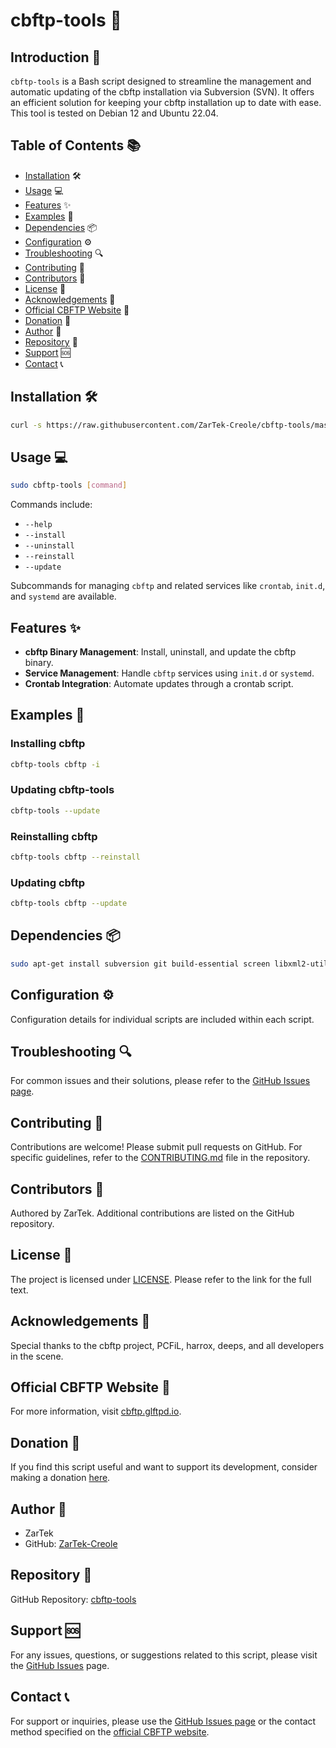 # cbftp-tools 🚀

## Introduction 📌

`cbftp-tools` is a Bash script designed to streamline the management and automatic updating of the cbftp installation via Subversion (SVN). It offers an efficient solution for keeping your cbftp installation up to date with ease. This tool is tested on Debian 12 and Ubuntu 22.04.

## Table of Contents 📚

- [Installation](#installation) 🛠️
- [Usage](#usage) 💻
- [Features](#features) ✨
- [Examples](#examples) 📝
- [Dependencies](#dependencies) 📦
- [Configuration](#configuration) ⚙️
- [Troubleshooting](#troubleshooting) 🔍
- [Contributing](#contributing) 🤝
- [Contributors](#contributors) 👥
- [License](#license) 📜
- [Acknowledgements](#acknowledgements) 🙏
- [Official CBFTP Website](#official-cbftp-website) 🔗
- [Donation](#donation) 💖
- [Author](#author) 👤
- [Repository](#repository) 📁
- [Support](#support) 🆘
- [Contact](#contact) 📞

## Installation 🛠️

```bash
curl -s https://raw.githubusercontent.com/ZarTek-Creole/cbftp-tools/master/cbftp-tools_install.sh | bash -s -- --install
```

## Usage 💻

```bash
sudo cbftp-tools [command]
```

Commands include:
- `--help`
- `--install`
- `--uninstall`
- `--reinstall`
- `--update`

Subcommands for managing `cbftp` and related services like `crontab`, `init.d`, and `systemd` are available.

## Features ✨

- **cbftp Binary Management**: Install, uninstall, and update the cbftp binary.
- **Service Management**: Handle `cbftp` services using `init.d` or `systemd`.
- **Crontab Integration**: Automate updates through a crontab script.

## Examples 📝

### Installing cbftp
```bash
cbftp-tools cbftp -i
```

### Updating cbftp-tools
```bash
cbftp-tools --update
```

### Reinstalling cbftp
```bash
cbftp-tools cbftp --reinstall
```

### Updating cbftp
```bash
cbftp-tools cbftp --update
```

## Dependencies 📦

```bash
sudo apt-get install subversion git build-essential screen libxml2-utils curl
```

## Configuration ⚙️

Configuration details for individual scripts are included within each script.

## Troubleshooting 🔍

For common issues and their solutions, please refer to the [GitHub Issues page](https://github.com/ZarTek-Creole/cbftp-tools/issues).

## Contributing 🤝

Contributions are welcome! Please submit pull requests on GitHub. For specific guidelines, refer to the [CONTRIBUTING.md](https://github.com/ZarTek-Creole/cbftp-tools/CONTRIBUTING.md) file in the repository.

## Contributors 👥

Authored by ZarTek. Additional contributions are listed on the GitHub repository.

## License 📜

The project is licensed under [LICENSE](https://github.com/ZarTek-Creole/cbftp-tools/LICENSE). Please refer to the link for the full text.

## Acknowledgements 🙏

Special thanks to the cbftp project, PCFiL, harrox, deeps, and all developers in the scene.

## Official CBFTP Website 🔗

For more information, visit [cbftp.glftpd.io](https://cbftp.glftpd.io/).

## Donation 💖

If you find this script useful and want to support its development, consider making a donation [here](https://github.com/ZarTek-Creole/DONATE).

## Author 👤

- ZarTek
- GitHub: [ZarTek-Creole](https://github.com/ZarTek-Creole)

## Repository 📁

GitHub Repository: [cbftp-tools](https://github.com/ZarTek-Creole/cbftp-tools)

## Support 🆘

For any issues, questions, or suggestions related to this script, please visit the [GitHub Issues](https://github.com/ZarTek-Creole/cbftp-tools/issues) page.

## Contact 📞

For support or inquiries, please use the [GitHub Issues page](https://github.com/ZarTek-Creole/cbftp-tools/issues) or the contact method specified on the [official CBFTP website](https://cbftp.glftpd.io/).